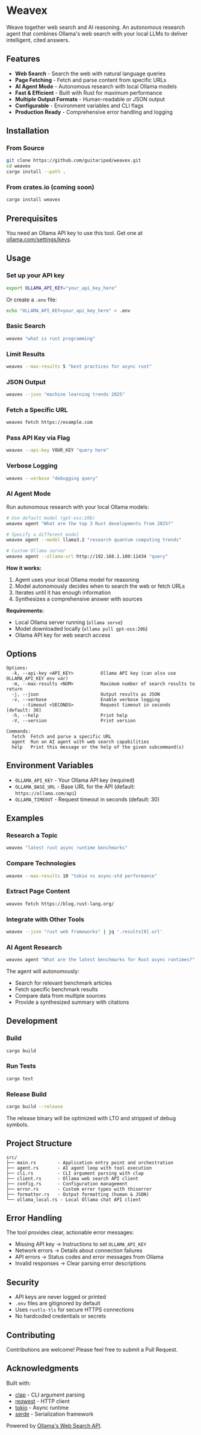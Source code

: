 # Weavex

Weave together web search and AI reasoning. An autonomous research agent that combines Ollama's web search with your local LLMs to deliver intelligent, cited answers.

## Features

- **Web Search** - Search the web with natural language queries
- **Page Fetching** - Fetch and parse content from specific URLs
- **AI Agent Mode** - Autonomous research with local Ollama models
- **Fast & Efficient** - Built with Rust for maximum performance
- **Multiple Output Formats** - Human-readable or JSON output
- **Configurable** - Environment variables and CLI flags
- **Production Ready** - Comprehensive error handling and logging

## Installation

### From Source

```bash
git clone https://github.com/guitaripod/weavex.git
cd weavex
cargo install --path .
```

### From crates.io (coming soon)

```bash
cargo install weavex
```

## Prerequisites

You need an Ollama API key to use this tool. Get one at [ollama.com/settings/keys](https://ollama.com/settings/keys).

## Usage

### Set up your API key

```bash
export OLLAMA_API_KEY="your_api_key_here"
```

Or create a `.env` file:

```bash
echo "OLLAMA_API_KEY=your_api_key_here" > .env
```

### Basic Search

```bash
weavex "what is rust programming"
```

### Limit Results

```bash
weavex --max-results 5 "best practices for async rust"
```

### JSON Output

```bash
weavex --json "machine learning trends 2025"
```

### Fetch a Specific URL

```bash
weavex fetch https://example.com
```

### Pass API Key via Flag

```bash
weavex --api-key YOUR_KEY "query here"
```

### Verbose Logging

```bash
weavex --verbose "debugging query"
```

### AI Agent Mode

Run autonomous research with your local Ollama models:

```bash
# Use default model (gpt-oss:20b)
weavex agent "What are the top 3 Rust developments from 2025?"

# Specify a different model
weavex agent --model llama3.2 "research quantum computing trends"

# Custom Ollama server
weavex agent --ollama-url http://192.168.1.100:11434 "query"
```

**How it works:**
1. Agent uses your local Ollama model for reasoning
2. Model autonomously decides when to search the web or fetch URLs
3. Iterates until it has enough information
4. Synthesizes a comprehensive answer with sources

**Requirements:**
- Local Ollama server running (`ollama serve`)
- Model downloaded locally (`ollama pull gpt-oss:20b`)
- Ollama API key for web search access

## Options

```
Options:
  -k, --api-key <API_KEY>          Ollama API key (can also use OLLAMA_API_KEY env var)
  -m, --max-results <NUM>          Maximum number of search results to return
  -j, --json                       Output results as JSON
  -v, --verbose                    Enable verbose logging
      --timeout <SECONDS>          Request timeout in seconds [default: 30]
  -h, --help                       Print help
  -V, --version                    Print version

Commands:
  fetch  Fetch and parse a specific URL
  agent  Run an AI agent with web search capabilities
  help   Print this message or the help of the given subcommand(s)
```

## Environment Variables

- `OLLAMA_API_KEY` - Your Ollama API key (required)
- `OLLAMA_BASE_URL` - Base URL for the API (default: `https://ollama.com/api`)
- `OLLAMA_TIMEOUT` - Request timeout in seconds (default: 30)

## Examples

### Research a Topic

```bash
weavex "latest rust async runtime benchmarks"
```

### Compare Technologies

```bash
weavex --max-results 10 "tokio vs async-std performance"
```

### Extract Page Content

```bash
weavex fetch https://blog.rust-lang.org/
```

### Integrate with Other Tools

```bash
weavex --json "rust web frameworks" | jq '.results[0].url'
```

### AI Agent Research

```bash
weavex agent "What are the latest benchmarks for Rust async runtimes?"
```

The agent will autonomously:
- Search for relevant benchmark articles
- Fetch specific benchmark results
- Compare data from multiple sources
- Provide a synthesized summary with citations

## Development

### Build

```bash
cargo build
```

### Run Tests

```bash
cargo test
```

### Release Build

```bash
cargo build --release
```

The release binary will be optimized with LTO and stripped of debug symbols.

## Project Structure

```
src/
├── main.rs        - Application entry point and orchestration
├── agent.rs       - AI agent loop with tool execution
├── cli.rs         - CLI argument parsing with clap
├── client.rs      - Ollama web search API client
├── config.rs      - Configuration management
├── error.rs       - Custom error types with thiserror
├── formatter.rs   - Output formatting (human & JSON)
└── ollama_local.rs - Local Ollama chat API client
```

## Error Handling

The tool provides clear, actionable error messages:

- Missing API key → Instructions to set `OLLAMA_API_KEY`
- Network errors → Details about connection failures
- API errors → Status codes and error messages from Ollama
- Invalid responses → Clear parsing error descriptions

## Security

- API keys are never logged or printed
- `.env` files are gitignored by default
- Uses `rustls-tls` for secure HTTPS connections
- No hardcoded credentials or secrets

## Contributing

Contributions are welcome! Please feel free to submit a Pull Request.

## Acknowledgments

Built with:
- [clap](https://github.com/clap-rs/clap) - CLI argument parsing
- [reqwest](https://github.com/seanmonstar/reqwest) - HTTP client
- [tokio](https://github.com/tokio-rs/tokio) - Async runtime
- [serde](https://github.com/serde-rs/serde) - Serialization framework

Powered by [Ollama's Web Search API](https://ollama.com/blog/web-search).